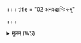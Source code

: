 +++
title = "02 अनवद्याभिः समु"

+++
<details><summary>मूलम् (WS)</summary>

अनवद्याभिः समु जग्म आभिरप्सराभिरपि गन्धर्व आसु ।  
समुद्र आसां सदनं म आहुर्यतः सद्य आ च परा च यन्ति ॥ ३ ॥
</details>